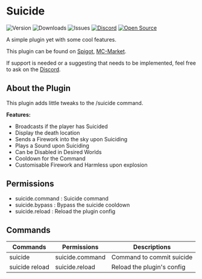 # Suicide

![Version](https://img.shields.io/github/v/release/ExceptedPrism3/Suicide)
![Downloads](https://img.shields.io/github/downloads/ExceptedPrism3/Suicide/total)
![Issues](https://img.shields.io/github/issues/ExceptedPrism3/Suicide)
[![Discord](https://img.shields.io/discord/850407951629287424)](https://discord.gg/MfR5mcpVfX)
[![Open Source](https://badges.frapsoft.com/os/v1/open-source.svg?v=103)](https://opensource.org/)

A simple plugin yet with some cool features.

This plugin can be found on [Spigot](https://www.spigotmc.org/resources/suicide.93367/), [MC-Market](https://www.mc-market.org/resources/20360/).

If support is needed or a suggesting that needs to be implemented, feel free to ask on the [Discord](https://discord.gg/MfR5mcpVfX).

## About the Plugin
This plugin adds little tweaks to the /suicide command.

**Features:**
* Broadcasts if the player has Suicided
* Display the death location
* Sends a Firework into the sky upon Suiciding
* Plays a Sound upon Suiciding
* Can be Disabled in Desired Worlds
* Cooldown for the Command
* Customisable Firework and Harmless upon explosion

## Permissions
- suicide.command : Suicide command
- suicide.bypass : Bypass the suicide cooldown
- suicide.reload : Reload the plugin config

## Commands

<table>
  <thead>
    <tr>
      <th>Commands</th>
      <th>Permissions</th>
      <th>Descriptions</th>
    </tr>
  </thead>
  <tbody>
    <tr>
      <td>suicide</td>
      <td>suicide.command</td>
      <td>Command to commit suicide</td>
    </tr>
    <tr>
      <td>suicide reload</td>
      <td>suicide.reload</td>
      <td>Reload the plugin's config</td>
    </tr>
  </tbody>
</table>
